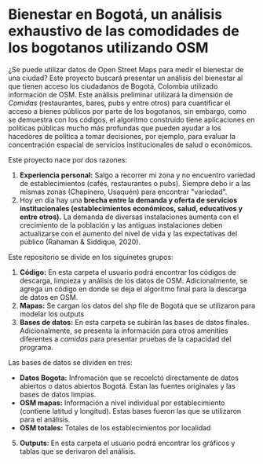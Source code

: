 # Bienestar en Bogotá, un análisis exhaustivo de las comodidades de los bogotanos utilizando OSM
¿Se puede utilizar datos de Open Street Maps para medir el bienestar de una ciudad? Este proyecto buscará presentar un análisis del bienestar al que tienen acceso los ciudadanos de Bogotá, Colombia utilizado información de OSM. Este análisis preliminar utilizará la dimensión de *Comidas* (restaurantes, bares, pubs y entre otros) para cuantificar el acceso a bienes públicos por parte de los bogotanos, sin embargo, como se demuestra con los códigos, el algoritmo construido tiene aplicaciones en políticas públicas mucho más profundas que pueden ayudar a los hacedores de política a tomar decisiones, por ejemplo, para evaluar la concentración espacial de servicios institucionales de salud o económicos.

Este proyecto nace por dos razones:
1. **Experiencia personal:** Salgo a recorrer mi zona y no encuentro variedad de establecimientos (cafés, restaurantes o pubs). Siempre debo ir a las mismas zonas (Chapinero, Usaquén) para encontrar "variedad".  
2. Hoy en día hay una **brecha entre la demanda y oferta de servicios institucionales (establecimientos económicos, salud, educativos y entre otros).** La demanda de diversas instalaciones aumenta con el crecimiento de la población y las antiguas instalaciones deben actualizarse con el aumento del nivel de vida y las expectativas del público (Rahaman & Siddique, 2020).

Este repositorio se divide en los siguinetes grupos: 
1. **Código:** En esta carpeta el usuario podrá encontrar los códigos de descarga, limpieza y análisis de los datos de OSM. Adicionalmente, se agrega un código en donde se deja el algoritmo  final para la descarga de datos en OSM. 
2. **Mapas:** Se cargan los datos del shp file de Bogotá que se utilizaron para modelar los outputs
3. **Bases de datos:** En esta carpeta se subirán las bases de datos finales. Adicionalmente, se presenta la información para otros amenities diferentes a *comidas* para presentar pruebas de la capacidad del programa. 

Las bases de datos se dividen en tres: 
* **Datos Bogota:** Infromación que se recoelctó directamente de datos abiertos o datos abiertos Bogotá. Estan las fuentes originales y las bases de datos limpias. 
* **OSM mapas:** Información a nivel individual por establecimiento (contiene latitud y longitud). Estas bases fueron las que se utilizaron para el análisis. 
* **OSM totales:** Totales de los establecimientos por localidad

5. **Outputs**: En esta carpeta el usuario podrá encontrar los gráficos y tablas que se derivaron del análisis.
